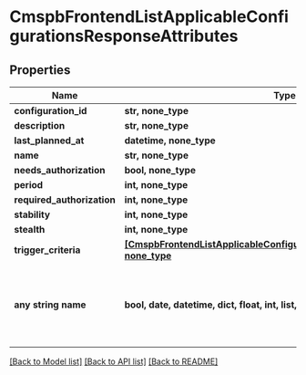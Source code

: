 # CmspbFrontendListApplicableConfigurationsResponseAttributes


## Properties
Name | Type | Description | Notes
------------ | ------------- | ------------- | -------------
**configuration_id** | **str, none_type** |  | [optional] 
**description** | **str, none_type** |  | [optional] 
**last_planned_at** | **datetime, none_type** |  | [optional] 
**name** | **str, none_type** |  | [optional] 
**needs_authorization** | **bool, none_type** |  | [optional] 
**period** | **int, none_type** |  | [optional] 
**required_authorization** | **int, none_type** |  | [optional] 
**stability** | **int, none_type** |  | [optional] 
**stealth** | **int, none_type** |  | [optional] 
**trigger_criteria** | [**[CmspbFrontendListApplicableConfigurationsResponseTriggerCriteria], none_type**](CmspbFrontendListApplicableConfigurationsResponseTriggerCriteria.md) |  | [optional] 
**any string name** | **bool, date, datetime, dict, float, int, list, str, none_type** | any string name can be used but the value must be the correct type | [optional]

[[Back to Model list]](../README.md#documentation-for-models) [[Back to API list]](../README.md#documentation-for-api-endpoints) [[Back to README]](../README.md)


